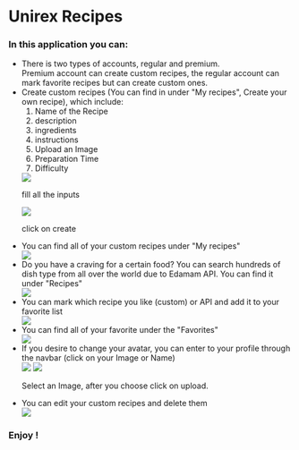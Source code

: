 # Unirex Recipes

### In this application you can:

<ul>
    <li>There is two types of accounts, regular and premium.<br> Premium account can create custom recipes, the regular account can mark favorite recipes but can create custom ones.
    </li>
    <li>Create custom recipes (You can find in under "My recipes", Create your own recipe), which include:
    <ol>
        <li>Name of the Recipe</li>
        <li>description </li>
        <li>ingredients</li>
        <li>instructions</li>
        <li>Upload an Image</li>
        <li>Preparation Time</li>
        <li>Difficulty</li>
    </ol>
    <img src='/unirex-client/readmeImage/createReciep.png'/>
    <p>fill all the inputs</p> 
    <img src='/unirex-client/readmeImage/fullRecipe.png'/>
    <p>click on create </p> 
    <li>You can find all of your custom recipes under "My recipes"</li>
    <img src='/unirex-client/readmeImage/myRecipes.png'/>
    </li>
    <li>Do you have a craving for a certain food? You can search hundreds of dish type from all over the world due to Edamam API. You can find it under "Recipes"  </li>
    <img src='/unirex-client/readmeImage/searchRecipe.png'/>
    <li>You can mark which recipe you like (custom) or API  and add it to your favorite list</li>
    <img src='/unirex-client/readmeImage/favoriteMark.png'/>
    <li>You can find all of your favorite under the "Favorites"</li>
    <img src='/unirex-client/readmeImage/favoritePage.png'/>
    <li>If you desire to change your avatar, you can enter to your profile through the navbar (click on your Image or Name)</li>
    <img src='/unirex-client/readmeImage/navProfile.png'/>
    <img src='/unirex-client/readmeImage/profilePage.png'/>
    <p>Select an Image, after you choose click on upload.</p>
    <li>You can edit your custom recipes and delete them</li>
    <img src='/unirex-client/readmeImage/customRecipe.png'/>

</ul>

### Enjoy ! 
